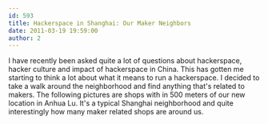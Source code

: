 ```yaml
---
id: 593
title: Hackerspace in Shanghai: Our Maker Neighbors
date: 2011-03-19 19:59:00
author: 2
---
```


I have recently been asked quite a lot of questions about hackerspace, hacker culture and impact of hackerspace in China. This has gotten me starting to think a lot about what it means to run a hackerspace. I decided to take a walk around the neighborhood and find anything that's related to makers. The following pictures are shops with in 500 meters of our new location in Anhua Lu. It's a typical Shanghai neighborhood and quite interestingly how many maker related shops are around us.